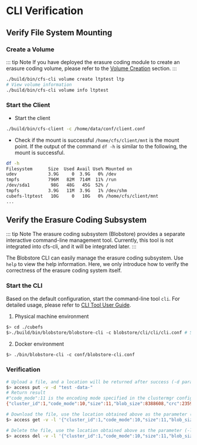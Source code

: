 # CLI Verification

## Verify File System Mounting

### Create a Volume

::: tip Note
If you have deployed the erasure coding module to create an erasure coding volume, please refer to the [Volume Creation](../user-guide/volume.md) section.
:::

```bash
./build/bin/cfs-cli volume create ltptest ltp
# View volume information
./build/bin/cfs-cli volume info ltptest
```

### Start the Client

- Start the client
```bash
./build/bin/cfs-client -c /home/data/conf/client.conf
```

- Check if the mount is successful
  `/home/cfs/client/mnt` is the mount point. If the output of the command `df -h` is similar to the following, the mount is successful.
```bash
df -h
Filesystem      Size  Used Avail Use% Mounted on
udev            3.9G     0  3.9G   0% /dev
tmpfs           796M   82M  714M  11% /run
/dev/sda1        98G   48G   45G  52% /
tmpfs           3.9G   11M  3.9G   1% /dev/shm
cubefs-ltptest   10G     0   10G   0% /home/cfs/client/mnt
...
```

## Verify the Erasure Coding Subsystem

::: tip Note
The erasure coding subsystem (Blobstore) provides a separate interactive command-line management tool. Currently, this tool is not integrated into cfs-cli, and it will be integrated later.
:::

The Blobstore CLI can easily manage the erasure coding subsystem. Use `help` to view the help information. Here, we only introduce how to verify the correctness of the erasure coding system itself.

### Start the CLI

Based on the default configuration, start the command-line tool `cli`. For detailed usage, please refer to [CLI Tool User Guide](../maintenance/tool.md).
1. Physical machine environment
``` bash
$> cd ./cubefs
$>./build/bin/blobstore/blobstore-cli -c blobstore/cli/cli/cli.conf # Start the command line with the default configuration
```
2. Docker environment
``` bash
$> ./bin/blobstore-cli -c conf/blobstore-cli.conf
```

### Verification

``` bash
# Upload a file, and a location will be returned after success (-d parameter is the actual content of the file)
$> access put -v -d "test -data-"
# Return result
#"code_mode":11 is the encoding mode specified in the clustermgr configuration file, and 11 is the EC3P3 encoding mode.
{"cluster_id":1,"code_mode":10,"size":11,"blob_size":8388608,"crc":2359314771,"blobs":[{"min_bid":1844899,"vid":158458,"count":1}]}

# Download the file, use the location obtained above as the parameter (-l), and you can download the file content
$> access get -v -l '{"cluster_id":1,"code_mode":10,"size":11,"blob_size":8388608,"crc":2359314771,"blobs":[{"min_bid":1844899,"vid":158458,"count":1}]}'

# Delete the file, use the location obtained above as the parameter (-l); deleting the file requires manual confirmation
$> access del -v -l '{"cluster_id":1,"code_mode":10,"size":11,"blob_size":8388608,"crc":2359314771,"blobs":[{"min_bid":1844899,"vid":158458,"count":1}]}'
```